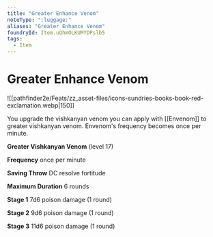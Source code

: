```yaml
---
title: "Greater Enhance Venom"
noteType: ":luggage:"
aliases: "Greater Enhance Venom"
foundryId: Item.uQhmOLKUMYDPslb5
tags:
  - Item
---
```


# Greater Enhance Venom
![[pathfinder2e/Feats/zz_asset-files/icons-sundries-books-book-red-exclamation.webp|150]]

You upgrade the vishkanyan venom you can apply with [[Envenom]] to greater vishkanyan venom. Envenom's frequency becomes once per minute.

**Greater Vishkanyan Venom** (level 17)

**Frequency** once per minute

**Saving Throw** DC resolve fortitude

**Maximum Duration** 6 rounds

**Stage 1** 7d6 poison damage (1 round)

**Stage 2** 9d6 poison damage (1 round)

**Stage 3** 11d6 poison damage (1 round)
